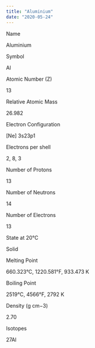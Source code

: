 ```yaml
---
title: "Aluminium"
date: "2020-05-24"
---
```


Name

Aluminium

Symbol

Al

Atomic Number (Z)

13

Relative Atomic Mass

26.982

Electron Configuration

\[Ne\] 3s23p1

Electrons per shell

2, 8, 3

Number of Protons

13

Number of Neutrons

14

Number of Electrons

13

State at 20°C

Solid

Melting Point

660.323°C, 1220.581°F, 933.473 K

Boiling Point

2519°C, 4566°F, 2792 K

Density (g cm−3)

2.70

Isotopes

27Al
